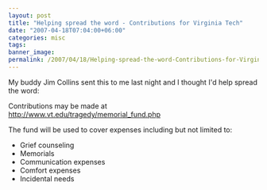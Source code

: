```yaml
---
layout: post
title: "Helping spread the word - Contributions for Virginia Tech"
date: "2007-04-18T07:04:00+06:00"
categories: misc 
tags: 
banner_image: 
permalink: /2007/04/18/Helping-spread-the-word-Contributions-for-Virginia-Tech
---
```


My buddy Jim Collins sent this to me last night and I thought I'd help spread the word:

Contributions may be made at <a href="http://www.vt.edu/tragedy/memorial_fund.php">http://www.vt.edu/tragedy/memorial_fund.php</a>

The fund will be used to cover expenses including but not limited to:

<ul>
<li>Grief counseling
<li>Memorials
<li>Communication expenses
<li>Comfort expenses
<li>Incidental needs 
</ul>